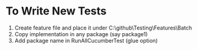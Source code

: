 # To Write New Tests
1) Create feature file and place it under C:\github\Testing\Features\Batch
2) Copy implementation in any package (say package1)
3) Add package name in RunAllCucumberTest (glue option)